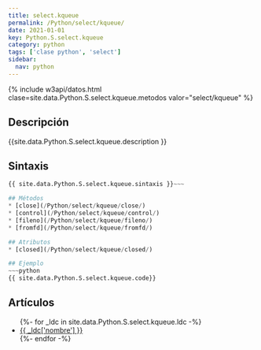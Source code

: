 ```yaml
---
title: select.kqueue
permalink: /Python/select/kqueue/
date: 2021-01-01
key: Python.S.select.kqueue
category: python
tags: ['clase python', 'select']
sidebar: 
  nav: python
---
```


{% include w3api/datos.html clase=site.data.Python.S.select.kqueue.metodos valor="select/kqueue" %}

## Descripción
{{site.data.Python.S.select.kqueue.description }}

## Sintaxis
~~~python
{{ site.data.Python.S.select.kqueue.sintaxis }}~~~

## Métodos
* [close](/Python/select/kqueue/close/)
* [control](/Python/select/kqueue/control/)
* [fileno](/Python/select/kqueue/fileno/)
* [fromfd](/Python/select/kqueue/fromfd/)

## Atributos
* [closed](/Python/select/kqueue/closed/)

## Ejemplo
~~~python
{{ site.data.Python.S.select.kqueue.code}}
~~~

## Artículos
<ul>
{%- for _ldc in site.data.Python.S.select.kqueue.ldc -%}
   <li>
       <a href="{{_ldc['url'] }}">{{ _ldc['nombre'] }}</a>
   </li>
{%- endfor -%}
</ul>
